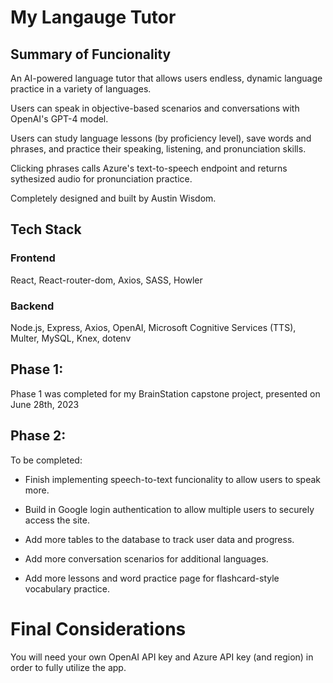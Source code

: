 # My Langauge Tutor

## Summary of Funcionality

An AI-powered language tutor that allows users endless, dynamic language practice in a variety of languages. 

Users can speak in objective-based scenarios and conversations
with OpenAI's GPT-4 model.

Users can study language lessons (by proficiency level),
save words and phrases, and practice their speaking, listening, and pronunciation skills.

Clicking phrases calls Azure's text-to-speech endpoint and returns sythesized audio for pronunciation practice.

Completely designed and built by Austin Wisdom.

## Tech Stack

### Frontend

React, React-router-dom, Axios, SASS, Howler

### Backend

Node.js, Express, Axios, OpenAI, Microsoft Cognitive Services (TTS), Multer, MySQL, Knex, dotenv

## Phase 1:

Phase 1 was completed for my BrainStation capstone project, presented on June 28th, 2023

## Phase 2:

To be completed:

- Finish implementing speech-to-text funcionality to allow users to speak more.

- Build in Google login authentication to allow multiple users to securely access the site.

- Add more tables to the database to track user data and progress.

- Add more conversation scenarios for additional languages.

- Add more lessons and word practice page for flashcard-style vocabulary practice.


# Final Considerations

You will need your own OpenAI API key and Azure API key (and region) in order to fully utilize the app.



